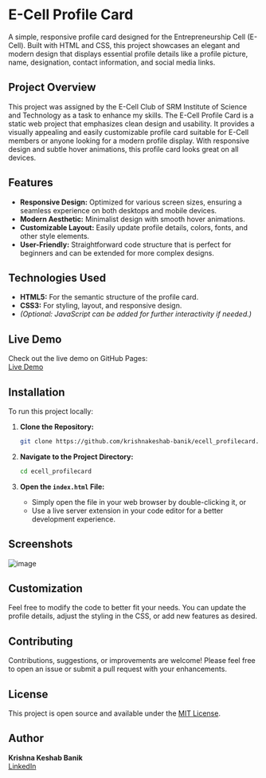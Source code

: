 # E-Cell Profile Card

A simple, responsive profile card designed for the Entrepreneurship Cell (E-Cell). Built with HTML and CSS, this project showcases an elegant and modern design that displays essential profile details like a profile picture, name, designation, contact information, and social media links.

## Project Overview

This project was assigned by the E-Cell Club of SRM Institute of Science and Technology as a task to enhance my skills. The E-Cell Profile Card is a static web project that emphasizes clean design and usability. It provides a visually appealing and easily customizable profile card suitable for E-Cell members or anyone looking for a modern profile display. With responsive design and subtle hover animations, this profile card looks great on all devices.

## Features

- **Responsive Design:** Optimized for various screen sizes, ensuring a seamless experience on both desktops and mobile devices.
- **Modern Aesthetic:** Minimalist design with smooth hover animations.
- **Customizable Layout:** Easily update profile details, colors, fonts, and other style elements.
- **User-Friendly:** Straightforward code structure that is perfect for beginners and can be extended for more complex designs.

## Technologies Used

- **HTML5:** For the semantic structure of the profile card.
- **CSS3:** For styling, layout, and responsive design.
- *(Optional: JavaScript can be added for further interactivity if needed.)*

## Live Demo

Check out the live demo on GitHub Pages:  
[Live Demo](https://krishnakeshab-banik.github.io/ecell_profilecard/)

## Installation

To run this project locally:

1. **Clone the Repository:**

   ```bash
   git clone https://github.com/krishnakeshab-banik/ecell_profilecard.git
   ```

2. **Navigate to the Project Directory:**

   ```bash
   cd ecell_profilecard
   ```

3. **Open the `index.html` File:**

   - Simply open the file in your web browser by double-clicking it, or
   - Use a live server extension in your code editor for a better development experience.

## Screenshots

![image](https://github.com/user-attachments/assets/52199215-a4a6-4262-8d39-e11750e052d4)


## Customization

Feel free to modify the code to better fit your needs. You can update the profile details, adjust the styling in the CSS, or add new features as desired.

## Contributing

Contributions, suggestions, or improvements are welcome! Please feel free to open an issue or submit a pull request with your enhancements.

## License

This project is open source and available under the [MIT License](LICENSE).

## Author

**Krishna Keshab Banik**  
[LinkedIn](https://www.linkedin.com/in/krishna-keshab-banik-067819324/)
